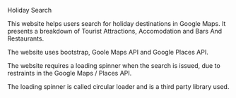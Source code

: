 Holiday Search

This website helps users search for holiday destinations in Google Maps. It presents a breakdown of Tourist Attractions, Accomodation and Bars And Restaurants.

The website uses bootstrap, Goole Maps API and Google Places API.

The website requires a loading spinner when the search is issued, due to restraints in the Google Maps / Places API.

The loading  spinner is called circular loader and is a third party library used.

